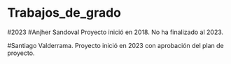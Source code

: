 # Trabajos_de_grado

#2023
#Anjher Sandoval Proyecto inició en 2018. No ha finalizado al 2023.

#Santiago Valderrama. Proyecto inició en 2023 con aprobación del plan de proyecto.
